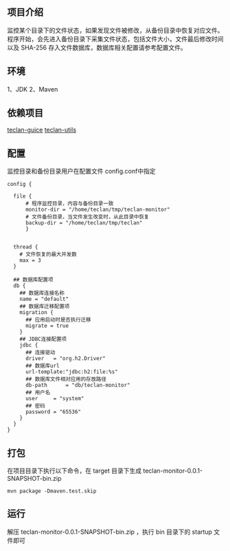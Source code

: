 ## 项目介绍

监控某个目录下的文件状态，如果发现文件被修改，从备份目录中恢复对应文件。
程序开始，会先进入备份目录下采集文件状态，包括文件大小，文件最后修改时间
以及 SHA-256 存入文件数据库，数据库相关配置请参考配置文件。

## 环境

1、JDK
2、Maven

## 依赖项目

[teclan-guice](https://github.com/teclan/teclan-guice)
[teclan-utils](https://github.com/teclan/teclan-utils)

## 配置

监控目录和备份目录用户在配置文件 config.conf中指定
```
config {

  file {
  	  # 程序监控目录，内容与备份目录一致
	  monitor-dir = "/home/teclan/tmp/teclan-monitor"
	  # 文件备份目录，当文件发生改变时，从此目录中恢复
	  backup-dir = "/home/teclan/tmp/teclan"
	  }
	  
	  
  thread {
    # 文件恢复的最大并发数
    max = 3
  }

  ## 数据库配置项
  db {
    ## 数据库连接名称
    name = "default"
    ## 数据库迁移配置项
    migration {
      ## 应用启动时是否执行迁移
      migrate = true
    }
    ## JDBC连接配置项
    jdbc {
      ## 连接驱动
      driver   = "org.h2.Driver"
      ## 数据库url
      url-template:"jdbc:h2:file:%s"
      ## 数据库文件相对应用的存放路径
      db-path      = "db/teclan-monitor"
      ## 用户名
      user     = "system"
      ## 密码
      password = "65536"
    }
  }
}

```
## 打包

在项目目录下执行以下命令，在 target 目录下生成 teclan-monitor-0.0.1-SNAPSHOT-bin.zip
```
mvn package -Dmaven.test.skip
```
## 运行
解压 teclan-monitor-0.0.1-SNAPSHOT-bin.zip ，执行 bin 目录下的 startup 文件即可



